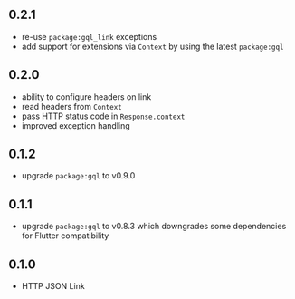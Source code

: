 ## 0.2.1

- re-use `package:gql_link` exceptions
- add support for extensions via `Context` by using the latest `package:gql`

## 0.2.0

- ability to configure headers on link
- read headers from `Context`
- pass HTTP status code in `Response.context`
- improved exception handling

## 0.1.2

- upgrade `package:gql` to v0.9.0

## 0.1.1

- upgrade `package:gql` to v0.8.3 which downgrades some dependencies for Flutter compatibility

## 0.1.0

- HTTP JSON Link
